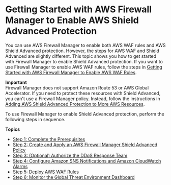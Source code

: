 # Getting Started with AWS Firewall Manager to Enable AWS Shield Advanced Protection<a name="getting-started-fms-shield"></a>

You can use AWS Firewall Manager to enable both AWS WAF rules and AWS Shield Advanced protection\. However, the steps for AWS WAF and Shield Advanced are slightly different\. This topic shows you how to get started with Firewall Manager to enable Shield Advanced protection\. If you want to use Firewall Manager to enable AWS WAF rules, follow the steps in [Getting Started with AWS Firewall Manager to Enable AWS WAF Rules](getting-started-fms.md)\.

**Important**  
Firewall Manager does not support Amazon Route 53 or AWS Global Accelerator\. If you need to protect these resources with Shield Advanced, you can't use a Firewall Manager policy\. Instead, follow the instructions in [Adding AWS Shield Advanced Protection to More AWS Resources](configure-new-protection.md)\.

 To use Firewall Manager to enable Shield Advanced protection, perform the following steps in sequence\. 

**Topics**
+ [Step 1: Complete the Prerequisites](complete-prereq-fms-shield.md)
+ [Step 2: Create and Apply an AWS Firewall Manager Shield Advanced Policy](get-started-fms-shield-create-security-policy.md)
+ [Step 3: \(Optional\) Authorize the DDoS Response Team](get-started-fms-shield-authorize-DRT.md)
+ [Step 4: Configure Amazon SNS Notifications and Amazon CloudWatch Alarms](get-started-fms-shield-cloudwatch.md)
+ [Step 5: Deploy AWS WAF Rules](get-started-fms-shield-deploy-waf-automations.md)
+ [Step 6: Monitor the Global Threat Environment Dashboard](get-started-fms-shield-monitor-global-dashboard.md)